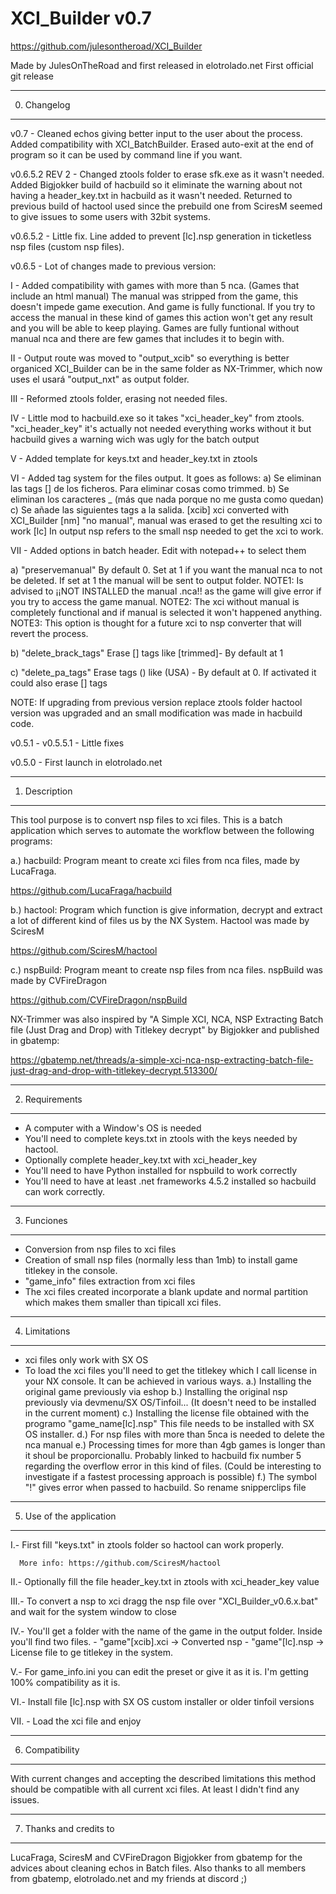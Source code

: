 # XCI_Builder v0.7
https://github.com/julesontheroad/XCI_Builder

Made by JulesOnTheRoad and first released in elotrolado.net
First official git release

---------------
0. Changelog
---------------

v0.7   - Cleaned echos giving better input to the user about the process.
         Added compatibility with XCI_BatchBuilder.
	 Erased auto-exit at the end of program so it can be used by command line if you want.

v0.6.5.2 REV 2 - Changed ztools folder to erase sfk.exe as it wasn't needed. Added Bigjokker build of hacbuild so it eliminate the warning about not having a header_key.txt in hacbuild as it wasn't needed.
         Returned to previous build of hactool used since the prebuild one from SciresM seemed to give issues to some users with 32bit systems.

v0.6.5.2 - Little fix. Line added to prevent [lc].nsp generation in ticketless nsp files (custom nsp files).

v0.6.5 - Lot of changes made to previous version:

  I - Added compatibility with games with more than 5 nca. (Games that include an html manual) 
	The manual was stripped from the game, this doesn't impede game execution. And game is fully functional.
	If you try to access the manual in these kind of games this action won't get any result and you will be able to keep playing.
	Games are fully funtional without manual nca and there are few games that includes it to begin with.
	
   II - Output route was moved to "output_xcib" so everything is better organiced XCI_Builder can be in the same folder as NX-Trimmer, 
	which now uses el usará "output_nxt" as output folder.
	
  III - Reformed ztools folder, erasing not needed files. 
  
   IV - Little mod to hacbuild.exe so it takes "xci_header_key" from ztools. "xci_header_key" it's actually not needed everything works without it but hacbuild gives a warning wich was ugly for the batch output 
   
   V  - Added template for keys.txt and header_key.txt in ztools
   
   VI - Added tag system for the files output. It goes as follows:
	a) Se eliminan las tags [] de los ficheros. Para eliminar cosas como trimmed.
        b) Se eliminan los caracteres _ (más que nada porque no me gusta como quedan)
	c) Se añade las siguientes tags a la salida.
	   [xcib] xci converted with XCI_Builder
	   [nm] "no manual", manual was erased to get the resulting xci to work
	   [lc] In output nsp refers to the small nsp needed to get the xci to work.  
	   
  VII - Added options in batch header. Edit with notepad++ to select them
  
   a)  "preservemanual" By default 0. Set at 1 if you want the manual nca to not be deleted. If set at 1 the manual will be sent to output folder.
	NOTE1: Is advised to ¡¡NOT INSTALLED the manual .nca!! as the game will give error if you try to access the game manual.
	NOTE2: The xci without manual is completely functional and if manual is selected it won't happened anything. 
	NOTE3: This option is thought for a future xci to nsp converter that will revert the process.
	
   b)  "delete_brack_tags" Erase [] tags like [trimmed]- By default at 1
   
   c)  "delete_pa_tags" Erase tags () like (USA) - By default at 0. If activated it could also erase [] tags
	 
NOTE: If upgrading from previous version replace ztools folder hactool version was upgraded and an small modification was made in hacbuild code.

v0.5.1 - v0.5.5.1 - Little fixes

v0.5.0 - First launch in elotrolado.net

---------------
1. Description
---------------
This tool purpose is to convert nsp files to xci files.
This is a batch application which serves to automate the workflow between the following programs:

a.) hacbuild: Program meant to create xci files from nca files, made by LucaFraga.

https://github.com/LucaFraga/hacbuild

b.) hactool: Program which function is give information, decrypt and extract a lot of different kind of files us by the NX System.
Hactool was made by SciresM

https://github.com/SciresM/hactool

c.) nspBuild: Program meant to create nsp files from nca files. 
nspBuild was made by CVFireDragon

https://github.com/CVFireDragon/nspBuild

NX-Trimmer was also inspired by "A Simple XCI, NCA, NSP Extracting Batch file (Just Drag and Drop) with Titlekey decrypt"
by Bigjokker and published in gbatemp:

https://gbatemp.net/threads/a-simple-xci-nca-nsp-extracting-batch-file-just-drag-and-drop-with-titlekey-decrypt.513300/

---------------
2. Requirements
---------------
- A computer with a Window's OS is needed
- You'll need to complete keys.txt in ztools with the keys needed by hactool.
- Optionally complete header_key.txt with xci_header_key
- You'll need to have Python installed for nspbuild to work correctly
- You'll need to have at least .net frameworks 4.5.2 installed so hacbuild can work correctly.
---------------
3. Funciones
---------------
- Conversion from nsp files to xci files
- Creation of small nsp files (normally less than 1mb) to install game titlekey in the console.
- "game_info" files extraction from xci files
- The xci files created incorporate a blank update and normal partition which makes them smaller than
  tipicall xci files.
---------------
4. Limitations
---------------
- xci files only work with SX OS
- To load the xci files you'll need to get the titlekey which I call license in your NX console. It can be
  achieved in various ways.
a.) Installing the original game previously via eshop
b.) Installing the original nsp previously via devmenu/SX OS/Tinfoil...
    (It doesn't need to be installed in the current moment)
c.) Installing the license file obtained with the programo "game_name[lc].nsp"
    This file needs to be installed with SX OS installer.
d.) For nsp files with more than 5nca is needed to delete the nca manual
e.) Processing times for more than 4gb games is longer than it shoul be proporcionallu. Probably linked to hacbuild fix number 5 regarding the overflow
    error in this kind of files. (Could be interesting to investigate if a fastest processing approach is possible)
f.) The symbol "!" gives error when passed to hacbuild. So rename snipperclips file

-----------------------
5. Use of the application
-----------------------
I.-   First fill "keys.txt" in ztools folder so hactool can work properly.

      More info: https://github.com/SciresM/hactool
			
II.-  Optionally fill the file header_key.txt in ztools with xci_header_key value

III.- To convert a nsp to xci dragg the nsp file over "XCI_Builder_v0.6.x.bat" and wait for the system window to close

IV.-  You'll get a folder with the name of the game in the output folder. Inside you'll find two files.
      - "game"[xcib].xci -> Converted nsp
      - "game"[lc].nsp -> License file to ge titlekey in the system.
			
V.-  For game_info.ini you can edit the preset or give it as it is. I'm getting 100% compatibility as it is.

VI.- Install file [lc].nsp with SX OS custom installer or older tinfoil versions

VII. - Load the xci file and enjoy

------------------
6. Compatibility
------------------
With current changes and accepting the described limitations this method should be compatible with all current xci files.
At least I didn't find any issues.

------------------------
7. Thanks and credits to 
------------------------
LucaFraga, SciresM and CVFireDragon 
Bigjokker from gbatemp for the advices about cleaning echos in Batch files.
Also thanks to all members from gbatemp, elotrolado.net and my friends at discord ;)


